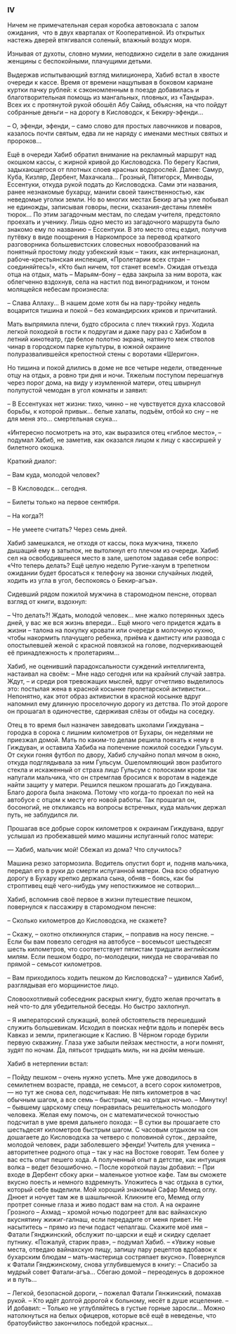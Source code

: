 ### IV

Ничем не примечательная серая коробка автовокзала с залом ожидания,  что в двух кварталах от Кооперативной.
Из открытых настежь дверей втягивался соленый, влажный воздух моря.

Изнывая от духоты, словно мумии, неподвижно сидели в зале ожидания женщины с беспокойными, плачущими детьми.

Выдержав испытывающий взгляд милиционера, Хабиб встал в хвосте очереди к кассе.
Время от времени нащупывая в боковом кармане куртки пачку рублей: к сэкономленным в поезде добавилась и благотворительная помощь из мангальных, пловных, из «Тандыра».
Всех их с протянутой рукой обошёл Абу Сайид, объясняя, на что пойдут собранные деньги – на дорогу в Кисловодск, к Бекиру-эфенди...

– О, эфенди, эфенди, – само слово для простых лавочников и поваров, казалось почти святым, едва ли не наряду с именами местных святых и пророков…

Ещё в очереди Хабиб обратил внимание на рекламный маршрут над окошком кассы, с жирной кривой до Кисловодска.
По берегу Каспия, задыхающегося от плотных слоев красных водорослей.
Далее: Самур, Куба, Кизляр, Дербент, Махачкала...
Грозный, Пятигорск, Минводы, Ессентуки, откуда рукой подать до Кисловодска.
Сами эти названия, ранее незнакомые бухарцу, манили своей таинственностью, как неведомые уголки земли.
Но во многих местах Бекир агъа уже побывал не единожды, записывая говоры, песни, сказания-дестаны племён тюрок...
По этим загадочным местам, по следам учителя, предстояло проехать и ученику. 
Лишь одно место из загадочного маршрута было знакомо ему по названию – Ессентуки.
В это место отец ездил, получив путёвку в виде поощрения в Наркомпросе за перевод краткого разговорника большевистских словесных новообразований на понятный простому люду узбекский язык – таких, как интернационал, рабоче-крестьянская инспекция, «Пролетарии всех стран – соединяйтесь!», «Кто был ничем, тот станет всем!».
Ожидая отъезда отца на отдых, мать – Марьям-бону – едва закрыла за ним ворота, как облегченно вздохнув, села на настил под виноградником, и тоном молящейся небесам произнесла:

– Слава Аллаху...
В нашем доме хотя бы на пару-тройку недель воцарится тишина и покой – без командирских криков и причитаний.

Мать выпрямила плечи, будто сбросила с плеч тяжкий груз.
Ходила легкой походкой в гости к подругам и даже пару раз с Хабибом в летний кинотеатр, где белое полотно экрана, натянуто меж стволов чинар в городском парке культуры, в южной окраине полуразвалившейся крепостной стены с воротами «Шеригон».

Но тишина и покой длились в доме не все четыре недели, отведенные отцу на отдых, а ровно три дня и ночи.
Тяжелым поступом перешагнув через порог дома, на виду у изумленной матери, отец швырнул полупустой чемодан в угол комнаты и заявил:

– В Ессентуках нет жизни: тихо, чинно – не чувствуется духа классовой борьбы, к которой привык... белые халаты, подъём, отбой ко сну – не для меня это... смертельная скука...

«Интересно посмотреть на это, как выразился отец «гиблое место», – подумал Хабиб, не заметив, как оказался лицом к лицу с кассиршей у билетного окошка. 

Краткий диалог:

– Вам куда, молодой человек? 

– В Кисловодск... сегодня.

– Билеты только на первое сентября.

– На когда?!

– Не умеете считать?
Через семь дней.

Хабиб замешкался, не отходя от кассы, пока мужчина, тяжело дышащий ему в затылок, не вытолкнул его плечом из очереди.
Хабиб сел на освободившееся место в зале, шепотом задавая себе вопрос: «Что теперь делать?
Ещё целую неделю Ругие-ханум в трепетном ожидании будет бросаться к телефону на звонки случайных людей, ходить из угла в угол, беспокоясь о Бекир-агъа».

Сидевший рядом пожилой мужчина в старомодном пенсне, оторвал взгляд от книги, вздохнул: 

– Что делать?!
Ждать, молодой человек... мне жалко потерянных здесь дней, у вас же вся жизнь впереди...
Ещё много чего придется ждать в жизни – талона на покупку кровати или очереди в молочную кухню, чтобы накормить плачущего ребенка, приёма к дантисту или развода с опостылевшей женой с красной повязкой на голове, подчеркивающей её принадлежность к пролетариям... 

Хабиб, не оценивший парадоксальности суждений интеллигента, настаивал на своём:
– Мне надо сегодня или на крайний случай завтра.
Ждут, – и среди роя тревожащих мыслей, вдруг отчетливо выделилось это: постылая жена в красной косынке пролетарской активистки…
Непонятно, как этот образ активистки в красной косынке вдруг напомнил ему длинную проселочную дорогу из детства.
По этой дороге он прошагал в одиночестве, сдерживая слёзы от обиды на соседку.

Отец в то время был назначен заведовать школами Гиждувана – городка в сорока с лишним километров от Бухары, он неделями не приезжал домой.
Мать по каким-то делам решила поехать к нему в Гиждуван, и оставила Хабиба на попечение пожилой соседки Гульсум.
От скуки гоняя футбол по двору, Хабиб случайно попал мячом в окно, откуда подглядывала за ним Гульсум.
Ошеломляющий звон разбитого стекла и искаженный от страха лицо Гульсум с полосками крови так напугали мальчика, что он стремглав бросился к воротам в надежде найти защиту у матери.
Решился пешком прошагать до Гиждувана.
Благо дорога была знакома.
Потому что когда-то проехал по ней на автобусе с отцом к месту его новой работы.
Так прошагал он, босоногий, не откликаясь на вопросы встречных, куда мальчик держал путь, не заблудился ли.

Прошагав все добрые сорок километров к окраинам Гиждувана, вдруг услышал из пробежавшей мимо машины испуганный голос матери: 

— Хабиб, мальчик мой!
Сбежал из дома?
Что случилось?

Машина резко затормозила.
Водитель опустил борт и, подняв мальчика, передал его в руки до смерти испуганной матери.
Она всю обратную дорогу в Бухару крепко держала сына, обняв – боясь, как бы строптивец ещё чего-нибудь уму непостижимое не сотворил…

Хабиб, вспомнив своё первое в жизни путешествие пешком, повернулся к пассажиру в старомодном пенсне: 

– Сколько километров до Кисловодска, не скажете?

– Скажу, – охотно откликнулся старик, – поправив на носу пенсне. – Если бы вам повезло сегодня на автобусе – восемьсот шестьдесят шесть километров, что соответствует пятистам тридцати английским милям.
Если пешком бодро, по-молодецки, никуда не сворачивая по прямой – семьсот километров. 

– Вам приходилось ходить пешком до Кисловодска? – удивился Хабиб, разглядывая его морщинистое лицо.

Словоохотливый собеседник раскрыл книгу, будто желая прочитать в ней что-то для убедительной беседы.
Но быстро захлопнул.

– Я императорский служащий, волей обстоятельств перешедший служить большевикам.
Исходил в поисках нефти вдоль и поперёк весь Кавказ и земли, прилегающие к Каспию.
В Чёрном городе бурили первую скважину.
Глаза уже забыли пейзаж местности, а ноги помнят, зудят по ночам.
Да, пятьсот тридцать миль, ни на дюйм меньше.

Хабиб в нетерпении встал:

– Пойду пешком – очень нужно успеть.
Мне уже доводилось в семилетнем возрасте, правда, не семьсот, а всего сорок километров, — но тут же снова сел, подсчитывая: Не пять километров в час обычным шагом, а все семь – быстрым, час на отдых ночью.
– Минутку! – бывшему царскому спецу понравилась решительность молодого человека.
Желая ему помочь, он с математической точностью подсчитал в уме время дальнего похода: – В сутки вы прошагаете сто шестьдесят километров быстрым шагом.
С часовым отдыхом на сон дошагаете до Кисловодска за четверо с половиной суток., дерзайте, молодой человек, ради заболевшего эфенди!
Учитель для ученика – авторитетнее родного отца – так у нас на Востоке говорят.
Тем более у вас есть опыт пешего хода.
А полученный опыт в детстве, как интуиция волка – ведет безошибочно. – После короткой паузы добавил: – При входе в Дербент сбоку арки – маленькое уютное кафе.
Там вы сможете вкусно поесть и немного вздремнуть.
Уложитесь в час отдыха в сутки, который себе выделили.
Мой хороший знакомый Сафар Мемед оглу.
Днюет и ночует там же в шашлычной.
Кликните его, Мемед оглу протрет сонные глаза и живо подаст вам на стол.
А на окраине Грозного – Ахмад – хромой ночью подогреет для вас вайнахскую вкуснятину жижиг-галнаш, если передадите от меня привет.
Не насытитесь – прямо из печи подаст чепалгаш.
Скажите моё имя – Фатали Гянджинский, обслужит по-царски и ещё и скидку сделает путнику. 
«Пожалуй, старик прав», – подумал Хабиб. – «Увижу новые места, отведаю вайнахскую пищу, запишу пару рецептов вдобавок к бухарским блюдам – мать-мастерица состряпает вкусно».
Повернулся к Фатали Гянджинскому, снова углубившемуся в книгу: – Спасибо за мудрый совет Фатали-агъа...
Сбегаю домой – переоденусь в дорожное и в путь…

– Легкой, безопасной дороги, – пожелал Фатали Гянжинский, помахав рукой. – Кто идёт долгой дорогой к больному, несёт в душе исцеление. – И добавил: – Только не углубляйтесь в густые горные заросли...
Можно натолкнуться на белых офицеров, которые всё ещё в неведенье, что братоубийство закончилось победой красных…
